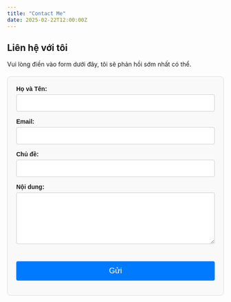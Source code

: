 ```yaml
---
title: "Contact Me"
date: 2025-02-22T12:00:00Z
---
```


<h2>Liên hệ với tôi</h2>
<p>Vui lòng điền vào form dưới đây, tôi sẽ phản hồi sớm nhất có thể.</p>

<form id="contact-form">
    <div class="form-group">
        <label for="name">Họ và Tên:</label>
        <input type="text" id="name" name="name" required>
    </div>
    <div class="form-group">
        <label for="email">Email:</label>
        <input type="email" id="email" name="email" required>
    </div>
    <div class="form-group">
        <label for="subject">Chủ đề:</label>
        <input type="text" id="subject" name="subject" required>
    </div>
    <div class="form-group">
        <label for="message">Nội dung:</label>
        <textarea id="message" name="message" required></textarea>
    </div>
    <!-- Google reCAPTCHA -->
    <div class="form-group recaptcha-container">
        <div class="g-recaptcha" data-sitekey="6Lc4UOgqAAAAAA15BsINUHWaZoUt8Tbu9rFxF4is"></div>
    </div>
    <button type="submit">Gửi</button>
    <p id="contact-response"></p>
</form>

<!-- Thêm CSS để căn chỉnh form đúng -->
<style>
#contact-form {
    max-width: 600px;
    margin: 20px auto;
    padding: 20px;
    border: 1px solid #ddd;
    border-radius: 8px;
    background: #f9f9f9;
    font-family: Arial, sans-serif;
}

.form-group {
    display: flex;
    flex-direction: column;
    margin-bottom: 15px;
}

label {
    font-weight: bold;
    margin-bottom: 5px;
}

input, textarea {
    width: 100%;
    padding: 10px;
    border: 1px solid #ccc;
    border-radius: 4px;
    font-size: 16px;
}

textarea {
    height: 120px;
    resize: vertical;
}

button {
    width: 100%;
    padding: 12px;
    border: none;
    background: #007bff;
    color: white;
    font-size: 18px;
    border-radius: 4px;
    cursor: pointer;
    margin-top: 10px;
}

button:hover {
    background: #0056b3;
}

#contact-response {
    margin-top: 10px;
    font-weight: bold;
    color: green;
}

/* Căn chỉnh reCAPTCHA */
.recaptcha-container {
    display: flex;
    justify-content: center;
}
</style>

<!-- Thêm script reCAPTCHA -->
<script src="https://www.google.com/recaptcha/api.js" async defer></script>

<script>
const contactAPIUrl = "https://255125pygl.execute-api.ap-southeast-1.amazonaws.com/production/contact";

document.getElementById("contact-form").addEventListener("submit", function(event) {
    event.preventDefault();

    const recaptchaResponse = document.querySelector(".g-recaptcha-response").value;
    if (!recaptchaResponse) {
        document.getElementById("contact-response").innerText = "Vui lòng xác minh reCAPTCHA!";
        return;
    }

    const formData = {
        name: document.getElementById("name").value,
        email: document.getElementById("email").value,
        subject: document.getElementById("subject").value,
        message: document.getElementById("message").value,
        recaptcha: recaptchaResponse  // Gửi token reCAPTCHA về server
    };

    fetch(contactAPIUrl, {
        method: "POST",
        body: JSON.stringify(formData),
        headers: { "Content-Type": "application/json" }
    })
    .then(response => response.json())
    .then(data => {
        document.getElementById("contact-response").innerText = data.message || "Gửi thành công!";
    })
    .catch(error => {
        document.getElementById("contact-response").innerText = "Có lỗi xảy ra, vui lòng thử lại!";
        console.error("Lỗi khi gửi contact form:", error);
    });
});
</script>
